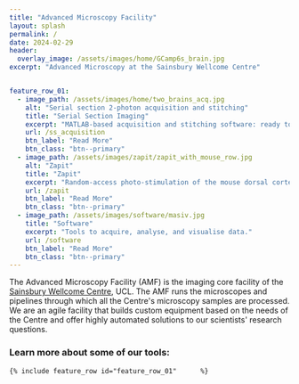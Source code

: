```yaml
---
title: "Advanced Microscopy Facility"
layout: splash
permalink: /
date: 2024-02-29
header:
  overlay_image: /assets/images/home/GCamp6s_brain.jpg
excerpt: "Advanced Microscopy at the Sainsbury Wellcome Centre"


feature_row_01:
  - image_path: /assets/images/home/two_brains_acq.jpg
    alt: "Serial section 2-photon acquisition and stitching"
    title: "Serial Section Imaging"
    excerpt: "MATLAB-based acquisition and stitching software: ready to install and ready to modify."
    url: /ss_acquisition
    btn_label: "Read More"
    btn_class: "btn--primary"
  - image_path: /assets/images/zapit/zapit_with_mouse_row.jpg
    alt: "Zapit"
    title: "Zapit"
    excerpt: "Random-access photo-stimulation of the mouse dorsal cortex for head-fixed behavioral work. "
    url: /zapit
    btn_label: "Read More"
    btn_class: "btn--primary"
  - image_path: /assets/images/software/masiv.jpg
    title: "Software"
    excerpt: "Tools to acquire, analyse, and visualise data."
    url: /software
    btn_label: "Read More"
    btn_class: "btn--primary"
---
```



The Advanced Microscopy Facility (AMF) is the imaging core facility of the [Sainsbury Wellcome Centre](https://www.sainsburywellcome.org/web/), UCL.
The AMF runs the microscopes and pipelines through which all the Centre's microscopy samples are processed. 
We are an agile facility that builds custom equipment based on the needs of the Centre and offer highly automated solutions to our scientists' research questions.


### Learn more about some of our tools:

    {% include feature_row id="feature_row_01"      %}

